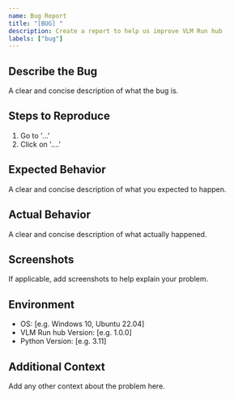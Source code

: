 ```yaml
---
name: Bug Report
title: "[BUG] "
description: Create a report to help us improve VLM Run hub
labels: ["bug"]
---
```


## Describe the Bug

A clear and concise description of what the bug is.

## Steps to Reproduce

1. Go to '...'
2. Click on '....'

## Expected Behavior

A clear and concise description of what you expected to happen.

## Actual Behavior

A clear and concise description of what actually happened.

## Screenshots

If applicable, add screenshots to help explain your problem.

## Environment

- OS: [e.g. Windows 10, Ubuntu 22.04]
- VLM Run hub Version: [e.g. 1.0.0]
- Python Version: [e.g. 3.11]

## Additional Context

Add any other context about the problem here.
